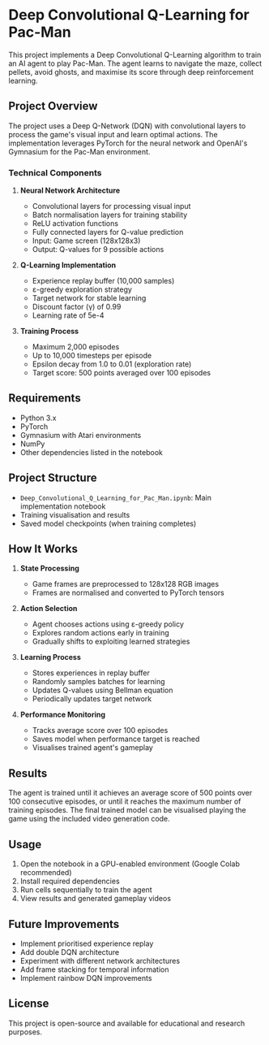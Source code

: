 # Deep Convolutional Q-Learning for Pac-Man

This project implements a Deep Convolutional Q-Learning algorithm to train an AI agent to play Pac-Man. The agent learns to navigate the maze, collect pellets, avoid ghosts, and maximise its score through deep reinforcement learning.

## Project Overview

The project uses a Deep Q-Network (DQN) with convolutional layers to process the game's visual input and learn optimal actions. The implementation leverages PyTorch for the neural network and OpenAI's Gymnasium for the Pac-Man environment.

### Technical Components

1. **Neural Network Architecture**
   - Convolutional layers for processing visual input
   - Batch normalisation layers for training stability
   - ReLU activation functions
   - Fully connected layers for Q-value prediction
   - Input: Game screen (128x128x3)
   - Output: Q-values for 9 possible actions

2. **Q-Learning Implementation**
   - Experience replay buffer (10,000 samples)
   - ε-greedy exploration strategy
   - Target network for stable learning
   - Discount factor (γ) of 0.99
   - Learning rate of 5e-4

3. **Training Process**
   - Maximum 2,000 episodes
   - Up to 10,000 timesteps per episode
   - Epsilon decay from 1.0 to 0.01 (exploration rate)
   - Target score: 500 points averaged over 100 episodes

## Requirements

- Python 3.x
- PyTorch
- Gymnasium with Atari environments
- NumPy
- Other dependencies listed in the notebook

## Project Structure

- `Deep_Convolutional_Q_Learning_for_Pac_Man.ipynb`: Main implementation notebook
- Training visualisation and results
- Saved model checkpoints (when training completes)

## How It Works

1. **State Processing**
   - Game frames are preprocessed to 128x128 RGB images
   - Frames are normalised and converted to PyTorch tensors

2. **Action Selection**
   - Agent chooses actions using ε-greedy policy
   - Explores random actions early in training
   - Gradually shifts to exploiting learned strategies

3. **Learning Process**
   - Stores experiences in replay buffer
   - Randomly samples batches for learning
   - Updates Q-values using Bellman equation
   - Periodically updates target network

4. **Performance Monitoring**
   - Tracks average score over 100 episodes
   - Saves model when performance target is reached
   - Visualises trained agent's gameplay

## Results

The agent is trained until it achieves an average score of 500 points over 100 consecutive episodes, or until it reaches the maximum number of training episodes. The final trained model can be visualised playing the game using the included video generation code.

## Usage

1. Open the notebook in a GPU-enabled environment (Google Colab recommended)
2. Install required dependencies
3. Run cells sequentially to train the agent
4. View results and generated gameplay videos

## Future Improvements

- Implement prioritised experience replay
- Add double DQN architecture
- Experiment with different network architectures
- Add frame stacking for temporal information
- Implement rainbow DQN improvements

## License

This project is open-source and available for educational and research purposes.
